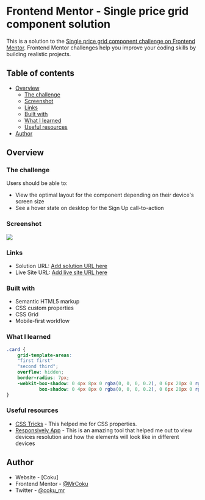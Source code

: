 # Frontend Mentor - Single price grid component solution

This is a solution to the [Single price grid component challenge on Frontend Mentor](https://www.frontendmentor.io/challenges/single-price-grid-component-5ce41129d0ff452fec5abbbc). Frontend Mentor challenges help you improve your coding skills by building realistic projects. 

## Table of contents

- [Overview](#overview)
  - [The challenge](#the-challenge)
  - [Screenshot](#screenshot)
  - [Links](#links)
  - [Built with](#built-with)
  - [What I learned](#what-i-learned)
  - [Useful resources](#useful-resources)
- [Author](#author)

## Overview

### The challenge

Users should be able to:

- View the optimal layout for the component depending on their device's screen size
- See a hover state on desktop for the Sign Up call-to-action

### Screenshot

![](sc.jpg)

### Links

- Solution URL: [Add solution URL here](https://github.com/MrCoku/Single-Price-Grid)
- Live Site URL: [Add live site URL here](https://mrcoku.github.io/Single-Price-Grid/)

### Built with

- Semantic HTML5 markup
- CSS custom properties
- CSS Grid
- Mobile-first workflow

### What I learned

```css
.card {
    grid-template-areas: 
    "first first"
    "second third";
    overflow: hidden;
    border-radius: 7px;
    -webkit-box-shadow: 0 4px 8px 0 rgba(0, 0, 0, 0.2), 0 6px 20px 0 rgb(0, 0, 0, 0.2);
            box-shadow: 0 4px 8px 0 rgba(0, 0, 0, 0.2), 0 6px 20px 0 rgb(0, 0, 0, 0.2);
}
```

### Useful resources

- [CSS Tricks](https://css-tricks.com/) - This helped me for CSS properties.
- [Responsively App](https://responsively.app/) - This is an amazing tool that helped me out to view devices resolution and how the elements will look like in different devices


## Author

- Website - [Coku]
- Frontend Mentor - [@MrCoku](https://www.frontendmentor.io/profile/MrCoku)
- Twitter - [@coku_mr](https://twitter.com/coku_mr)

